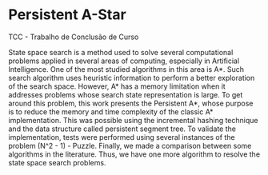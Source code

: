 # Persistent A-Star
TCC - Trabalho de Conclusão de Curso

State space search is a method used to solve several computational problems applied in several areas of computing, especially in Artificial Intelligence. One of the most studied algorithms in this area is A*. Such search algorithm uses heuristic information to perform a better exploration of the search space. However, A* has a memory limitation when it addresses problems whose search state representation is large. To get around this problem, this work presents the Persistent A*, whose purpose is to reduce the memory and time complexity of the classic A* implementation. This was possible using the incremental hashing technique and the data structure called persistent segment tree. To validate the implementation, tests were performed using several instances of the problem (N^2 - 1) - Puzzle. Finally, we made a comparison between some algorithms in the literature. Thus, we have one more algorithm to resolve the state space search problems.
